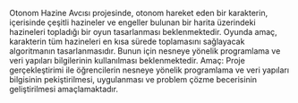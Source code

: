 Otonom Hazine Avcısı projesinde, otonom hareket eden bir karakterin, içerisinde çeşitli 
hazineler ve engeller bulunan bir harita üzerindeki hazineleri topladığı bir oyun tasarlanması 
beklenmektedir. Oyunda amaç, karakterin tüm hazineleri en kısa sürede toplamasını 
sağlayacak algoritmanın tasarlanmasıdır. Bunun için nesneye yönelik programlama ve veri 
yapıları bilgilerinin kullanılması beklenmektedir. 
Amaç: Proje gerçekleştirimi ile öğrencilerin nesneye yönelik programlama ve veri yapıları 
bilgisinin pekiştirilmesi, uygulanması ve problem çözme becerisinin geliştirilmesi 
amaçlamaktadır.
